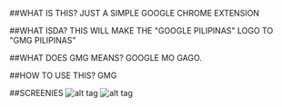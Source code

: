 ##WHAT IS THIS?
JUST A SIMPLE GOOGLE CHROME EXTENSION

##WHAT ISDA?
THIS WILL MAKE THE "GOOGLE PILIPINAS" LOGO TO "GMG PILIPINAS"

##WHAT DOES GMG MEANS?
GOOGLE MO GAGO.

##HOW TO USE THIS?
GMG

##SCREENIES
![alt tag](https://raw.githubusercontent.com/mariozawa/GMG-Chrome/master/SS.png)
![alt tag](https://raw.githubusercontent.com/mariozawa/GMG-Chrome/master/ss2.png)
